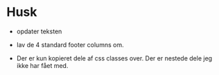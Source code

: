# Husk

- opdater teksten
- lav de 4 standard footer columns om.

- Der er kun kopieret dele af css classes over. Der er nestede dele jeg ikke har fået med.
